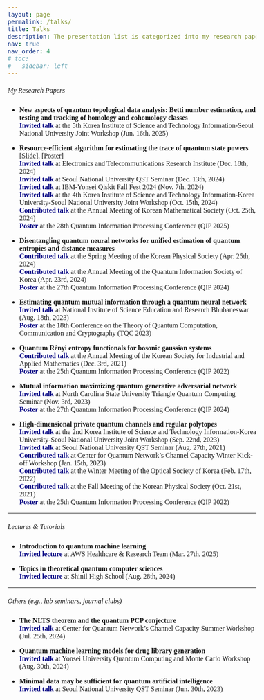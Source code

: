 ```yaml
---
layout: page
permalink: /talks/
title: Talks
description: The presentation list is categorized into my research paper presentations, tutorial lectures, and others.
nav: true
nav_order: 4
# toc:
#   sidebar: left
---
```

<html>
    <head>
        <link rel="preconnect" href="https://fonts.googleapis.com">
        <link rel="preconnect" href="https://fonts.gstatic.com" crossorigin>
        <link href="https://fonts.googleapis.com/css2?family=Piazzolla:ital,opsz,wght@0,8..30,100..900;1,8..30,100..900&display=swap" rel="stylesheet">
        <style>
            body {
                font-family: "Piazzolla", serif;
                font-optical-sizing: auto;
                font-weight: 300;
                font-size: 1rem;
            }
            strong, b {
            font-weight: 700;
            }
            h1 { font-weight: 500; }
            h2 { font-weight: 500; }
            h3 { font-weight: 500; }
            h4, h5, h6 { font-weight: 500; }
        </style>
    </head>
</html>

##### My Research Papers
- **New aspects of quantum topological data analysis: Betti number estimation, and testing and tracking of homology and cohomology classes**<br>
**<span style="color:navy;">Invited talk</span>** at the 5th Korea Institute of Science and Technology Information-Seoul National University Joint Workshop (Jun. 16th, 2025)<br>

- **Resource-efficient algorithm for estimating the trace of quantum state powers** [<a href="/assets/pdf/rank_qst.pdf" target="_blank">Slide</a>], [<a href="/assets/pdf/rank_poster.pdf" target="_blank">Poster</a>]<br>
**<span style="color:navy;">Invited talk</span>** at Electronics and Telecommunications Research Institute (Dec. 18th, 2024)<br>
**<span style="color:navy;">Invited talk</span>** at Seoul National University QST Seminar (Dec. 13th, 2024)<br>
**<span style="color:navy;">Invited talk</span>** at IBM-Yonsei Qiskit Fall Fest 2024 (Nov. 7th, 2024)<br>
**<span style="color:navy;">Invited talk</span>** at the 4th Korea Institute of Science and Technology Information-Korea University-Seoul National University Joint Workshop (Oct. 15th, 2024)<br>
**<span style="color:navy;">Contributed talk</span>** at the Annual Meeting of Korean Mathematical Society (Oct. 25th, 2024)<br>
**<span style="color:navy;">Poster</span>** at the 28th Quantum Information Processing Conference (QIP 2025)<br>

- **Disentangling quantum neural networks for unified estimation of quantum entropies and distance measures**<br>
**<span style="color:navy;">Contributed talk</span>** at the Spring Meeting of the Korean Physical Society (Apr. 25th, 2024)<br>
**<span style="color:navy;">Contributed talk</span>** at the Annual Meeting of the Quantum Information Society of Korea (Apr. 23rd, 2024)<br>
**<span style="color:navy;">Poster</span>** at the 27th Quantum Information Processing Conference (QIP 2024)<br>

- **Estimating quantum mutual information through a quantum neural network**<br>
**<span style="color:navy;">Invited talk</span>** at National Institute of Science Education and Research Bhubaneswar (Aug. 18th, 2023)<br>
**<span style="color:navy;">Poster</span>** at the 18th Conference on the Theory of Quantum Computation, Communication and Cryptography (TQC 2023)<br>

- **Quantum Rényi entropy functionals for bosonic gaussian systems**<br>
**<span style="color:navy;">Contributed talk</span>** at the Annual Meeting of the Korean Society for Industrial and Applied Mathematics (Dec. 3rd, 2021)<br>
**<span style="color:navy;">Poster</span>** at the 25th Quantum Information Processing Conference (QIP 2022)<br>

- **Mutual information maximizing quantum generative adversarial network**<br>
**<span style="color:navy;">Invited talk</span>** at North Carolina State University Triangle Quantum Computing Seminar (Nov. 3rd, 2023)<br>
**<span style="color:navy;">Poster</span>** at the 27th Quantum Information Processing Conference (QIP 2024)<br>

- **High-dimensional private quantum channels and regular polytopes**<br>
**<span style="color:navy;">Invited talk</span>** at the 2nd Korea Institute of Science and Technology Information-Korea University-Seoul National University Joint Workshop (Sep. 22nd, 2023)<br>
**<span style="color:navy;">Invited talk</span>** at Seoul National University QST Seminar (Aug. 27th, 2021)<br>
**<span style="color:navy;">Contributed talk</span>** at Center for Quantum Network’s Channel Capacity Winter Kick-off Workshop (Jan. 15th, 2023)<br>
**<span style="color:navy;">Contributed talk</span>** at the Winter Meeting of the Optical Society of Korea (Feb. 17th, 2022)<br>
**<span style="color:navy;">Contributed talk</span>** at the Fall Meeting of the Korean Physical Society (Oct. 21st, 2021)<br>
**<span style="color:navy;">Poster</span>** at the 25th Quantum Information Processing Conference (QIP 2022)<br>

---
##### Lectures & Tutorials
- **Introduction to quantum machine learning**<br>
**<span style="color:navy;">Invited lecture</span>** at AWS Healthcare & Research Team (Mar. 27th, 2025)<br>

- **Topics in theoretical quantum computer sciences**<br>
**<span style="color:navy;">Invited lecture</span>** at Shinil High School (Aug. 28th, 2024)<brs>

---
##### Others (e.g., lab seminars, journal clubs)
- **The NLTS theorem and the quantum PCP conjecture**<br>
**<span style="color:navy;">Invited talk</span>** at Center for Quantum Network’s Channel Capacity Summer Workshop (Jul. 25th, 2024)<br>

- **Quantum machine learning models for drug library generation**<br>
**<span style="color:navy;">Invited talk</span>** at Yonsei University Quantum Computing and Monte Carlo Workshop (Aug. 30th, 2024)<br>

- **Minimal data may be sufficient for quantum artificial intelligence**<br>
**<span style="color:navy;">Invited talk</span>** at Seoul National University QST Seminar (Jun. 30th, 2023)<br>